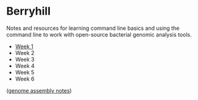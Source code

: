 # Berryhill

Notes and resources for learning command line basics and using the command line to work with open-source bacterial genomic analysis tools.

- [Week 1](pages/22.03.10.md)
- Week 2
- Week 3
- Week 4
- Week 5
- Week 6

([genome assembly notes](pages/PublicGenomeAssembly.md))
